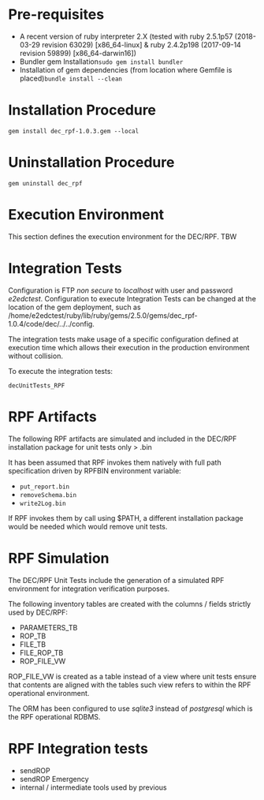 Pre-requisites
==============

-	A recent version of ruby interpreter 2.X (tested with ruby 2.5.1p57 (2018-03-29 revision 63029) [x86_64-linux] & ruby 2.4.2p198 (2017-09-14 revision 59899) [x86_64-darwin16])
-	Bundler gem Installation`sudo gem install bundler`
-	Installation of gem dependencies (from location where Gemfile is placed)`bundle install --clean`

Installation Procedure
======================

`gem install dec_rpf-1.0.3.gem --local`

Uninstallation Procedure
========================

`gem uninstall dec_rpf`

Execution Environment
=====================

This section defines the execution environment for the DEC/RPF. TBW

Integration Tests
=================

Configuration is FTP *non secure* to *localhost* with user and password *e2edctest*. Configuration to execute Integration Tests can be changed at the location of the gem deployment, such as /home/e2edctest/ruby/lib/ruby/gems/2.5.0/gems/dec_rpf-1.0.4/code/dec/../../config.

The integration tests make usage of a specific configuration defined at execution time which allows their execution in the production environment without collision.

To execute the integration tests:

`decUnitTests_RPF`

RPF Artifacts
=============

The following RPF artifacts are simulated and included in the DEC/RPF installation package for unit tests only > .bin

It has been assumed that RPF invokes them natively with full path specification driven by RPFBIN environment variable:

-	`put_report.bin`
-	`removeSchema.bin`
-	`write2Log.bin`

If RPF invokes them by call using $PATH, a different installation package would be needed which would remove unit tests.

RPF Simulation
==============

The DEC/RPF Unit Tests include the generation of a simulated RPF environment for integration verification purposes.

The following inventory tables are created with the columns / fields strictly used by DEC/RPF:

-	PARAMETERS_TB
-	ROP_TB
-	FILE_TB
-	FILE_ROP_TB
-	ROP_FILE_VW

ROP_FILE_VW is created as a table instead of a view where unit tests ensure that contents are aligned with the tables such view refers to within the RPF operational environment.

The ORM has been configured to use *sqlite3* instead of *postgresql* which is the RPF operational RDBMS.

RPF Integration tests
=====================

-	sendROP
-	sendROP Emergency
-	internal / intermediate tools used by previous
